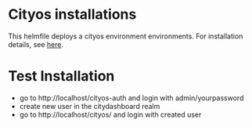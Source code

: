 # Cityos installations

This helmfile deploys a cityos environment environments. For installation details, see [here](../readme.md).

# Test Installation

* go to http://localhost/cityos-auth and login with admin/yourpassword
* create new user in the citydashboard realm
* go to http://localhost/cityos/ and login with created user